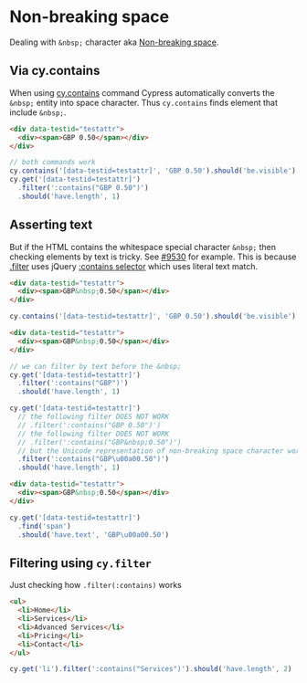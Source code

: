 # Non-breaking space

Dealing with `&nbsp;` character aka [Non-breaking space](https://en.wikipedia.org/wiki/Non-breaking_space).

## Via cy.contains

When using [cy.contains](https://on.cypress.io/contains) command Cypress automatically converts the `&nbsp;` entity into space character. Thus `cy.contains` finds element that include `&nbsp;`.

<!-- fiddle Without whitespace -->

```html
<div data-testid="testattr">
  <div><span>GBP 0.50</span></div>
</div>
```

```js
// both commands work
cy.contains('[data-testid=testattr]', 'GBP 0.50').should('be.visible')
cy.get('[data-testid=testattr]')
  .filter(':contains("GBP 0.50")')
  .should('have.length', 1)
```

<!-- fiddle-end -->

## Asserting text

But if the HTML contains the whitespace special character `&nbsp;` then checking elements by text is tricky. See [#9530](https://github.com/cypress-io/cypress/issues/9530) for example. This is because [.filter](https://on.cypress.io/filter) uses jQuery [:contains selector](https://api.jquery.com/contains-selector/) which uses literal text match.

<!-- fiddle With whitespace / cy.contains works -->

```html
<div data-testid="testattr">
  <div><span>GBP&nbsp;0.50</span></div>
</div>
```

```js
cy.contains('[data-testid=testattr]', 'GBP 0.50').should('be.visible')
```

<!-- fiddle-end -->

<!-- fiddle With whitespace / use Unicode in .filter -->

```html
<div data-testid="testattr">
  <div><span>GBP&nbsp;0.50</span></div>
</div>
```

```js
// we can filter by text before the &nbsp;
cy.get('[data-testid=testattr]')
  .filter(':contains("GBP")')
  .should('have.length', 1)

cy.get('[data-testid=testattr]')
  // the following filter DOES NOT WORK
  // .filter(':contains("GBP 0.50")')
  // the following filter DOES NOT WORK
  // .filter(':contains("GBP&nbsp;0.50")')
  // but the Unicode representation of non-breaking space character works
  .filter(':contains("GBP\u00a00.50")')
  .should('have.length', 1)
```

<!-- fiddle-end -->

<!-- fiddle With whitespace / use Unicode in .should have.text -->

```html
<div data-testid="testattr">
  <div><span>GBP&nbsp;0.50</span></div>
</div>
```

```js
cy.get('[data-testid=testattr]')
  .find('span')
  .should('have.text', 'GBP\u00a00.50')
```

<!-- fiddle-end -->

## Filtering using `cy.filter`

Just checking how `.filter(:contains)` works

<!-- fiddle .filter :contains -->

```html
<ul>
  <li>Home</li>
  <li>Services</li>
  <li>Advanced Services</li>
  <li>Pricing</li>
  <li>Contact</li>
</ul>
```

```js
cy.get('li').filter(':contains("Services")').should('have.length', 2)
```

<!-- fiddle-end -->
